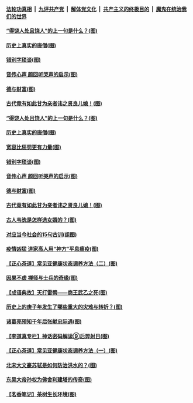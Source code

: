 ####  [法轮功真相](../../../../basic/blob/master/README.md?t=07030702) &nbsp;|&nbsp; [九评共产党](../../../../9ping.md/blob/master/README.md?t=07030702) &nbsp;|&nbsp; [解体党文化](../../../../jtdwh.md/blob/master/README.md?t=07030702)  &nbsp;|&nbsp; [共产主义的终极目的](../../../../gczydzjmd.md/blob/master/README.md?t=07030702) &nbsp;|&nbsp; [魔鬼在统治我们的世界](../../../../mgztzwmdsj.md/blob/master/README.md?t=07030702) 

#### [“得饶人处且饶人”的上一句是什么？(图)](../pages/p7/938333.md?t=07030702) 

#### [历史上真实的唐僧(图)](../pages/p7/938101.md?t=07030702) 

#### [错别字琐谈(图)](../pages/p7/938316.md?t=07030702) 

#### [音传心声 颜回听哭声的启示(图)](../pages/p7/938099.md?t=07030702) 

#### [德与财富(图)](../pages/p7/938218.md?t=07030702) 

#### [古代竟有如此甘为亲者讳之贤良儿媳！(图)](../pages/p7/938117.md?t=07030702) 

#### [“得饶人处且饶人”的上一句是什么？(图)](../pages/p7/938333.md?t=07030702) 

#### [历史上真实的唐僧(图)](../pages/p7/938101.md?t=07030702) 

#### [宽容比惩罚更有力量(图)](../pages/p7/938280.md?t=07030702) 

#### [错别字琐谈(图)](../pages/p7/938316.md?t=07030702) 

#### [音传心声 颜回听哭声的启示(图)](../pages/p7/938099.md?t=07030702) 

#### [德与财富(图)](../pages/p7/938218.md?t=07030702) 

#### [古代竟有如此甘为亲者讳之贤良儿媳！(图)](../pages/p7/938117.md?t=07030702) 

#### [古人韦诜是怎样选女婿的？(图)](../pages/p7/938100.md?t=07030702) 

#### [对应当今社会的15句古训(组图)](../pages/p7/938097.md?t=07030702) 

#### [疫情凶猛 道家高人用“神方”平息瘟疫(图)](../pages/p7/938004.md?t=07030702) 

#### [【正心茶道】常见亚健康状态调养方法（二）(图)](../pages/p7/937559.md?t=07030702) 

#### [因果不虚 禅师与士兵的奇缘(图)](../pages/p7/938092.md?t=07030702) 

#### [【成语典故】天打雷劈——商王武乙之死(图)](../pages/p7/937782.md?t=07030702) 

#### [历史上的庚子年发生了哪些重大的灾难与转折？(图)](../pages/p7/937991.md?t=07030702) 

#### [诸葛亮预知千年后张献忠际遇(图)](../pages/p7/937564.md?t=07030702) 

#### [【李道真专栏】神话密码解读⑨后羿射日(图)](../pages/p7/937560.md?t=07030702) 

#### [【正心茶道】常见亚健康状态调养方法（一）(图)](../pages/p7/937556.md?t=07030702) 

#### [北宋大文豪苏轼是如何防治洪水的？(图)](../pages/p7/937874.md?t=07030702) 

#### [东吴大帝孙权为佛舍利建塔的传奇(图)](../pages/p7/937764.md?t=07030702) 

#### [【茗香笔记】茶树生长环境(图)](../pages/p7/937562.md?t=07030702) 

